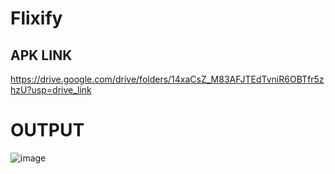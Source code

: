 # Flixify

## APK LINK 
https://drive.google.com/drive/folders/14xaCsZ_M83AFJTEdTvniR6OBTfr5zhzU?usp=drive_link

# OUTPUT
![image](https://github.com/user-attachments/assets/61bed005-210b-42fc-badd-29c298015d58)
